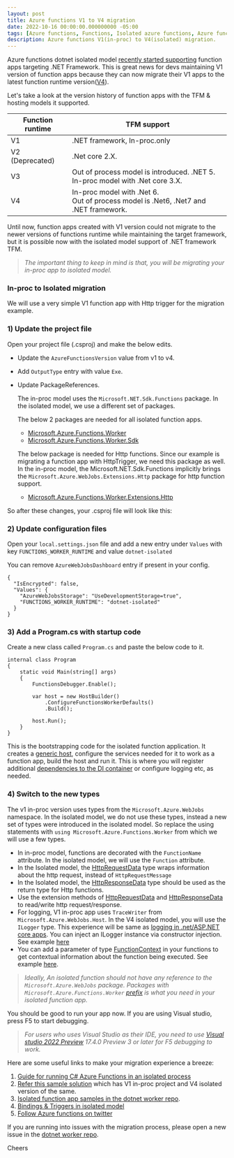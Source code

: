 ```yaml
---
layout: post
title: Azure functions V1 to V4 migration
date: 2022-10-16 00:00:00.000000000 -05:00
tags: [Azure functions, Functions, Isolated azure functions, Azure functions V1 to V4 migration, Azure functions migration]
description: Azure functions V1(in-proc) to V4(isolated) migration.
---
```


Azure functions dotnet isolated model [recently started supporting](https://techcommunity.microsoft.com/t5/apps-on-azure-blog/announcing-general-availability-for-azure-functions-v4-net/ba-p/3637605) function apps targeting .NET Framework. This is great news for devs maintaining V1 version of function apps because they can now migrate their V1 apps to the latest function runtime version([V4](https://techcommunity.microsoft.com/t5/apps-on-azure-blog/azure-functions-4-0-and-net-6-support-are-now-generally/ba-p/2933245)).

Let's take a look at the version history of function apps with the TFM & hosting models it supported.

| Function runtime 	| TFM support                                                                          	|
|------------------	|--------------------------------------------------------------------------------------	|
| V1               	| .NET framework, In-proc.only                                                         	|
| V2 (Deprecated)  	| .Net core 2.X.                                                                        	|
| V3               	| Out of process model is introduced. .NET 5.<br>In-proc model with .Net core 3.X.       	|
| V4               	| In-proc model with .Net 6.<br>Out of process model is .Net6, .Net7 and .NET framework. 	|


Until now, function apps created with V1 version could not migrate to the newer versions of functions runtime while maintaining the target framework, but it is possible now with the isolated model support of .NET framework TFM.

 > _The important thing to keep in mind is that, you will be migrating your in-proc app to isolated model._

### In-proc to Isolated migration

We will use a very simple V1 function app with Http trigger for the migration example.

### 1) Update the project file

Open your project file (.csproj) and make the below edits.

 - Update the `AzureFunctionsVersion` value from v1 to v4.
 - Add `OutputType` entry with value `Exe`.
 - Update PackageReferences.

    The in-proc model uses the `Microsoft.NET.Sdk.Functions` package. In the isolated model, we use a different set of packages.

    The below 2 packages are needed for all isolated function apps.
    - [Microsoft.Azure.Functions.Worker](https://www.nuget.org/packages/Microsoft.Azure.Functions.Worker)
    - [Microsoft.Azure.Functions.Worker.Sdk](https://www.nuget.org/packages/Microsoft.Azure.Functions.Worker.Sdk)

    The below package is needed for Http functions. Since our example is migrating a function app with HttpTrigger, we need this package as well. In the in-proc model, the Microsoft.NET.Sdk.Functions implicitly brings the `Microsoft.Azure.WebJobs.Extensions.Http` package for http function support.

    - [Microsoft.Azure.Functions.Worker.Extensions.Http](https://www.nuget.org/packages/Microsoft.Azure.Functions.Worker.Extensions.Http)

So after these changes, your .csproj file will look like this:

<script src="https://gist.github.com/kshyju/463f9adaa8fd4387b8e3ec1bd6d3b81a.js?file=V4NetFxcsproj.cs"></script>

### 2) Update configuration files

Open your `local.settings.json` file and add a new entry under `Values` with key `FUNCTIONS_WORKER_RUNTIME` and value `dotnet-isolated`

You can remove `AzureWebJobsDashboard` entry if present in your config. 

```
{
  "IsEncrypted": false,
  "Values": {
    "AzureWebJobsStorage": "UseDevelopmentStorage=true",
    "FUNCTIONS_WORKER_RUNTIME": "dotnet-isolated"
  }
}
```

### 3) Add a Program.cs with startup code

Create a new class called `Program.cs` and paste the below code to it.

```
internal class Program
{
    static void Main(string[] args)
    {
        FunctionsDebugger.Enable();

        var host = new HostBuilder()
            .ConfigureFunctionsWorkerDefaults()
            .Build();

        host.Run();
    }
}
```

This is the bootstrapping code for the isolated function application. It creates a [generic host](https://learn.microsoft.com/en-us/dotnet/core/extensions/generic-host), configure the services needed for it to work as a function app, build the host and run it. This is where you will register additional [dependencies to the DI container](https://learn.microsoft.com/en-us/dotnet/core/extensions/dependency-injection) or configure logging etc, as needed.

### 4) Switch to the new types

The v1 in-proc version uses types from the `Microsoft.Azure.WebJobs` namespace. In the isolated model, we do not use these types, instead a new set of types were introduced in the isolated model. So replace the using statements with `using Microsoft.Azure.Functions.Worker` from which we will use a few types.

 - In in-proc model, functions are decorated with the `FunctionName` attribute. In the isolated model, we will use the `Function` attribute.
 - In the Isolated model, the [HttpRequestData](https://learn.microsoft.com/en-us/dotnet/api/microsoft.azure.functions.worker.http.httprequestdata?view=azure-dotnet) type wraps information about the http request, instead of `HttpRequestMessage`
 - In the Isolated model, the [HttpResponseData](https://learn.microsoft.com/en-us/dotnet/api/microsoft.azure.functions.worker.http.httpresponsedata?view=azure-dotnet) type should be used as the return type for Http functions.
- Use the extension methods of [HttpRequestData](https://learn.microsoft.com/en-us/dotnet/api/microsoft.azure.functions.worker.http.httprequestdataextensions?view=azure-dotnet) and [HttpResponseData](https://learn.microsoft.com/en-us/dotnet/api/microsoft.azure.functions.worker.http.httpresponsedataextensions?view=azure-dotnet) to read/write http request/response.
 - For logging, V1 in-proc app uses `TraceWriter` from `Microsoft.Azure.WebJobs.Host`. In the V4 isolated model, you will use the `ILogger` type. This experience will be same as [logging in .net/ASP.NET core apps](https://learn.microsoft.com/en-us/aspnet/core/fundamentals/logging/?view=aspnetcore-6.0). You can inject an ILogger instance via constructor injection. See example [here](https://github.com/Azure/azure-functions-dotnet-worker/blob/4400fa36120327130b73496970d7c9740b26f981/samples/NetFxWorker/HttpFunction.cs#L13-L18)
 - You can add a parameter of type [FunctionContext](https://learn.microsoft.com/en-us/dotnet/api/microsoft.azure.functions.worker.functioncontext?view=azure-dotnet) in your functions to get contextual information about the function being executed. See example [here](https://github.com/Azure/azure-functions-dotnet-worker/blob/4400fa36120327130b73496970d7c9740b26f981/samples/CustomMiddleware/HttpFunction.cs#L15-L16).


 > _Ideally, An isolated function should not have any reference to the `Microsoft.Azure.WebJobs` package. Packages with `Microsoft.Azure.Functions.Worker` [prefix]( https://www.nuget.org/packages?q=Microsoft.Azure.Functions.Worker) is what you need in your isolated function app._


You should be good to run your app now. If you are using Visual studio, press F5 to start debugging.

> _For users who uses Visual Studio as their IDE, you need to use [Visual studio 2022 Preview](https://visualstudio.microsoft.com/vs/preview/) 17.4.0 Preview 3 or later for F5 debugging to work._


Here are some useful links to make your migration experience a breeze:

1. [Guide for running C# Azure Functions in an isolated process](https://learn.microsoft.com/en-us/azure/azure-functions/dotnet-isolated-process-guide)
2. [Refer this sample solution](https://github.com/kshyju/NetFXMigrationSample) which has V1 in-proc project and V4 isolated version of the same.
2. [Isolated function app samples in the dotnet worker repo](https://github.com/Azure/azure-functions-dotnet-worker/tree/main/samples).
3. [Bindings & Triggers in isolated model](https://github.com/Azure/azure-functions-dotnet-worker/wiki/.NET-Worker-bindings)
3. [Follow Azure functions on twitter](https://twitter.com/AzureFunctions)

If you are running into issues with the migration process, please open a new issue in the [dotnet worker repo](https://github.com/Azure/azure-functions-dotnet-worker/issues). 


Cheers


